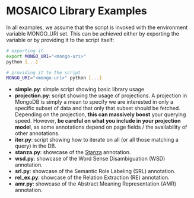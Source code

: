 # MOSAICO Library Examples

In all examples, we assume that the script is invoked with the environment variable MONGO_URI set. This can be achieved either by exporting the variable or by providing it to the script itself:

```bash
# exporting it
export MONGO_URI="<mongo-uri>"
python [...]

# providing it to the script
MONGO_URI="<mongo-uri>" python [...]
```

* **simple.py**: simple script showing basic library usage
* **projection.py**: script showing the usage of projections. A projection in MongoDB is simply a mean to specify we are interested in only a specific subset of data and that only that subset should be fetched. Depending on the projection, **this can massively boost** your querying speed. However, **be careful on what you include in your projection model**, as some annotations depend on page fields / the availability of other annotations.
* **iter.py**: script showing how to iterate on all (or all those matching a query) in the DB.
* **stanza.py**: showcase of the [Stanza](https://stanfordnlp.github.io/stanza/) annotation.
* **wsd.py**: showcase of the Word Sense Disambiguation (WSD) annotation.
* **srl.py**: showcase of the Semantic Role Labeling (SRL) annotation.
* **rel_ex.py**: showcase of the Relation Extraction (RE) annotation.
* **amr.py**: showcase of the Abstract Meaning Representation (AMR) annotation.
